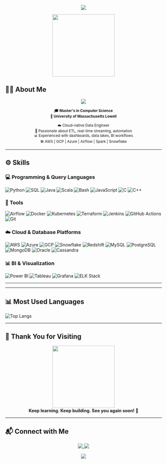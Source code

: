 <!-- 🌥️ SAHIL MUNJULURI | CLOUD-THEMED GITHUB PROFILE README -->
<p align="center">
  <img src="https://capsule-render.vercel.app/api?type=waving&color=0:2f80ed,100:56ccf2&height=200&section=header&text=Sahil%20Munjuluri&fontSize=40&fontColor=ffffff&desc=Cloud-Native%20Data%20Engineer&descSize=20&descAlign=center&animation=fadeIn" />
</p>



<!-- AVATAR -->
<p align="center">
  <img src="https://media.giphy.com/media/qgQUggAC3Pfv687qPC/giphy.gif" width="200" />
</p>

## 🙋‍♂️ About Me

<p align="center">
  <img src="https://readme-typing-svg.demolab.com?font=Fira+Code&size=26&pause=1000&color=000000&center=true&vCenter=true&width=750&lines=Hi%2C+I'm+%F0%9F%96%8B+Sahil+Munjuluri." />
</p>

<p align="center">
  <sub><b>🎓 Master's in Computer Science</b></sub><br>
  <sub><b>🏫 University of Massachusetts Lowell</b></sub>
</p>

<p align="center">
  <sub>☁️ Cloud-native Data Engineer</sub><br>
  <sub>🔄 Passionate about ETL, real-time streaming, automation</sub><br>
  <sub>📊 Experienced with dashboards, data lakes, BI workflows</sub><br>
  <sub>🛠 AWS | GCP | Azure | Airflow | Spark | Snowflake</sub>
</p>

---

## ⚙️ Skills

### 💻 Programming & Query Languages
![Python](https://img.shields.io/badge/-Python-black?logo=python&style=for-the-badge)
![SQL](https://img.shields.io/badge/-SQL-black?logo=postgresql&style=for-the-badge)
![Java](https://img.shields.io/badge/-Java-black?logo=java&style=for-the-badge)
![Scala](https://img.shields.io/badge/-Scala-black?logo=scala&style=for-the-badge)
![Bash](https://img.shields.io/badge/-Bash-black?logo=gnu-bash&style=for-the-badge)
![JavaScript](https://img.shields.io/badge/-JavaScript-black?logo=javascript&style=for-the-badge)
![C](https://img.shields.io/badge/-C-black?logo=c&style=for-the-badge)
![C++](https://img.shields.io/badge/-C++-black?logo=cpp&style=for-the-badge)

### 🧰 Tools
![Airflow](https://img.shields.io/badge/-Airflow-017CEE?logo=apacheairflow&style=for-the-badge)
![Docker](https://img.shields.io/badge/-Docker-2496ED?logo=docker&style=for-the-badge)
![Kubernetes](https://img.shields.io/badge/-Kubernetes-326CE5?logo=kubernetes&style=for-the-badge)
![Terraform](https://img.shields.io/badge/-Terraform-623CE4?logo=terraform&style=for-the-badge)
![Jenkins](https://img.shields.io/badge/-Jenkins-D24939?logo=jenkins&style=for-the-badge)
![GitHub Actions](https://img.shields.io/badge/-GitHub%20Actions-2088FF?logo=githubactions&style=for-the-badge)
![Git](https://img.shields.io/badge/-Git-F05032?logo=git&style=for-the-badge)

### ☁️ Cloud & Database Platforms
![AWS](https://img.shields.io/badge/-AWS-232F3E?logo=amazonaws&style=for-the-badge)
![Azure](https://img.shields.io/badge/-Azure-0078D4?logo=microsoftazure&style=for-the-badge)
![GCP](https://img.shields.io/badge/-GCP-4285F4?logo=googlecloud&style=for-the-badge)
![Snowflake](https://img.shields.io/badge/-Snowflake-56B9EB?logo=snowflake&style=for-the-badge)
![Redshift](https://img.shields.io/badge/-Redshift-8C1515?style=for-the-badge)
![MySQL](https://img.shields.io/badge/-MySQL-005C84?logo=mysql&style=for-the-badge)
![PostgreSQL](https://img.shields.io/badge/-PostgreSQL-336791?logo=postgresql&style=for-the-badge)
![MongoDB](https://img.shields.io/badge/-MongoDB-47A248?logo=mongodb&style=for-the-badge)
![Oracle](https://img.shields.io/badge/-Oracle-F80000?logo=oracle&style=for-the-badge)
![Cassandra](https://img.shields.io/badge/-Cassandra-1287B1?logo=apachecassandra&style=for-the-badge)

### 📊 BI & Visualization
![Power BI](https://img.shields.io/badge/-Power%20BI-F2C811?logo=powerbi&style=for-the-badge)
![Tableau](https://img.shields.io/badge/-Tableau-E97627?logo=tableau&style=for-the-badge)
![Grafana](https://img.shields.io/badge/-Grafana-F46800?logo=grafana&style=for-the-badge)
![ELK Stack](https://img.shields.io/badge/-ELK-005571?style=for-the-badge)

---
---

## 📊 Most Used Languages

![Top Langs](https://github-readme-stats.vercel.app/api/top-langs/?username=sahilmunjuluri&layout=compact&theme=tokyonight)

---

## 💬 Thank You for Visiting

<p align="center">
  <img src="https://media.giphy.com/media/xUPGcguWZHRC2HyBRS/giphy.gif" width="200" />
  <br>
  <b>Keep learning. Keep building. See you again soon! 🌟</b>
</p>

---

## 📬 Connect with Me

<p align="center">
  <a href="mailto:msahil0103@gmail.com">
    <img src="https://img.shields.io/badge/Gmail-msahil0103@gmail.com-D14836?style=for-the-badge&logo=gmail&logoColor=white" />
  </a>
  <a href="https://linkedin.com/in/sahil-munjuluri">
    <img src="https://img.shields.io/badge/LinkedIn-Sahil-blue?style=for-the-badge&logo=linkedin&logoColor=white" />
  </a>
</p>

<!-- 🔽 NEW FOOTER (animated glow footer fallback) -->
<p align="center">
  <img src="https://capsule-render.vercel.app/api?type=rect&color=2f80ed&height=80&section=footer" />
</p>
